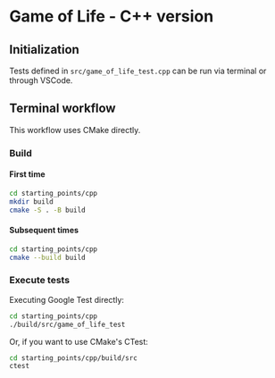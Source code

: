 # Game of Life - C++ version

## Initialization

Tests defined in `src/game_of_life_test.cpp` can be run via terminal or through VSCode.

## Terminal workflow

This workflow uses CMake directly.

### Build

#### First time

```bash
cd starting_points/cpp
mkdir build
cmake -S . -B build
```

#### Subsequent times

```bash
cd starting_points/cpp
cmake --build build
```

### Execute tests

Executing Google Test directly:
```bash
cd starting_points/cpp
./build/src/game_of_life_test
```

Or, if you want to use CMake's CTest:
```bash
cd starting_points/cpp/build/src
ctest
```